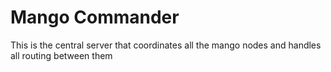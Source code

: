 # Mango Commander

This is the central server that coordinates all the mango nodes and
handles all routing between them
